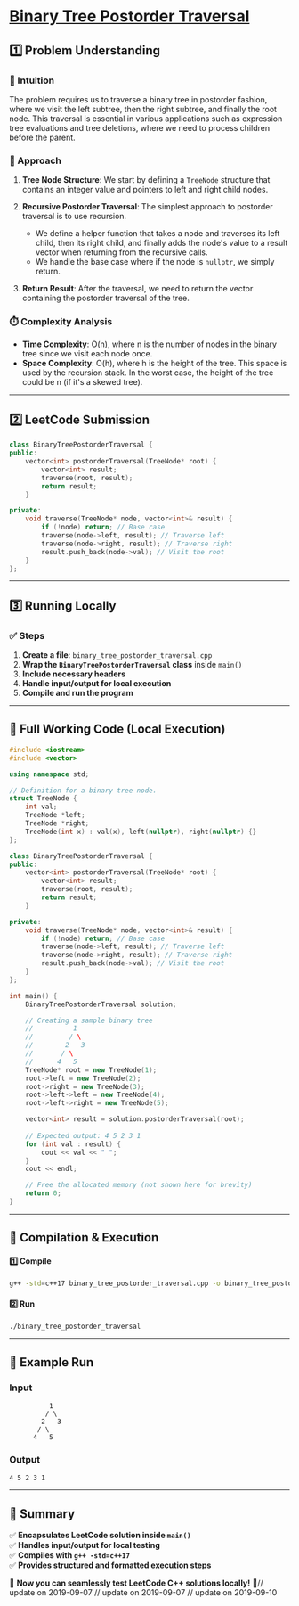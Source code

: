 # **[Binary Tree Postorder Traversal](https://leetcode.com/problems/binary-tree-postorder-traversal/description/)**  

## **1️⃣ Problem Understanding**  
### **📌 Intuition**  
The problem requires us to traverse a binary tree in postorder fashion, where we visit the left subtree, then the right subtree, and finally the root node. This traversal is essential in various applications such as expression tree evaluations and tree deletions, where we need to process children before the parent.

### **🚀 Approach**  
1. **Tree Node Structure**: We start by defining a `TreeNode` structure that contains an integer value and pointers to left and right child nodes.
2. **Recursive Postorder Traversal**: The simplest approach to postorder traversal is to use recursion. 
   - We define a helper function that takes a node and traverses its left child, then its right child, and finally adds the node's value to a result vector when returning from the recursive calls.
   - We handle the base case where if the node is `nullptr`, we simply return.

3. **Return Result**: After the traversal, we need to return the vector containing the postorder traversal of the tree.

### **⏱️ Complexity Analysis**  
- **Time Complexity**: O(n), where n is the number of nodes in the binary tree since we visit each node once.  
- **Space Complexity**: O(h), where h is the height of the tree. This space is used by the recursion stack. In the worst case, the height of the tree could be n (if it's a skewed tree).

---  

## **2️⃣ LeetCode Submission**  
```cpp
class BinaryTreePostorderTraversal {
public:
    vector<int> postorderTraversal(TreeNode* root) {
        vector<int> result;
        traverse(root, result);
        return result;
    }

private:
    void traverse(TreeNode* node, vector<int>& result) {
        if (!node) return; // Base case
        traverse(node->left, result); // Traverse left
        traverse(node->right, result); // Traverse right
        result.push_back(node->val); // Visit the root
    }
};
```  

---  

## **3️⃣ Running Locally**  
### **✅ Steps**  
1. **Create a file**: `binary_tree_postorder_traversal.cpp`  
2. **Wrap the `BinaryTreePostorderTraversal` class** inside `main()`  
3. **Include necessary headers**  
4. **Handle input/output for local execution**  
5. **Compile and run the program**  

---  

## **📝 Full Working Code (Local Execution)**  
```cpp
#include <iostream>
#include <vector>

using namespace std;

// Definition for a binary tree node.
struct TreeNode {
    int val;
    TreeNode *left;
    TreeNode *right;
    TreeNode(int x) : val(x), left(nullptr), right(nullptr) {}
};

class BinaryTreePostorderTraversal {
public:
    vector<int> postorderTraversal(TreeNode* root) {
        vector<int> result;
        traverse(root, result);
        return result;
    }

private:
    void traverse(TreeNode* node, vector<int>& result) {
        if (!node) return; // Base case
        traverse(node->left, result); // Traverse left
        traverse(node->right, result); // Traverse right
        result.push_back(node->val); // Visit the root
    }
};

int main() {
    BinaryTreePostorderTraversal solution;

    // Creating a sample binary tree
    //          1
    //         / \
    //        2   3
    //       / \
    //      4   5
    TreeNode* root = new TreeNode(1);
    root->left = new TreeNode(2);
    root->right = new TreeNode(3);
    root->left->left = new TreeNode(4);
    root->left->right = new TreeNode(5);

    vector<int> result = solution.postorderTraversal(root);
    
    // Expected output: 4 5 2 3 1
    for (int val : result) {
        cout << val << " ";
    }
    cout << endl;

    // Free the allocated memory (not shown here for brevity)
    return 0;
}
```  

---  

## **🔧 Compilation & Execution**  
#### **1️⃣ Compile**  
```bash
g++ -std=c++17 binary_tree_postorder_traversal.cpp -o binary_tree_postorder_traversal
```  

#### **2️⃣ Run**  
```bash
./binary_tree_postorder_traversal
```  

---  

## **🎯 Example Run**  
### **Input**  
```
          1
         / \
        2   3
       / \
      4   5
```  
### **Output**  
```
4 5 2 3 1 
```  

---  

## **📌 Summary**  
✅ **Encapsulates LeetCode solution inside `main()`**  
✅ **Handles input/output for local testing**  
✅ **Compiles with `g++ -std=c++17`**  
✅ **Provides structured and formatted execution steps**  

🚀 **Now you can seamlessly test LeetCode C++ solutions locally!** 🚀// update on 2019-09-07
// update on 2019-09-07
// update on 2019-09-10
